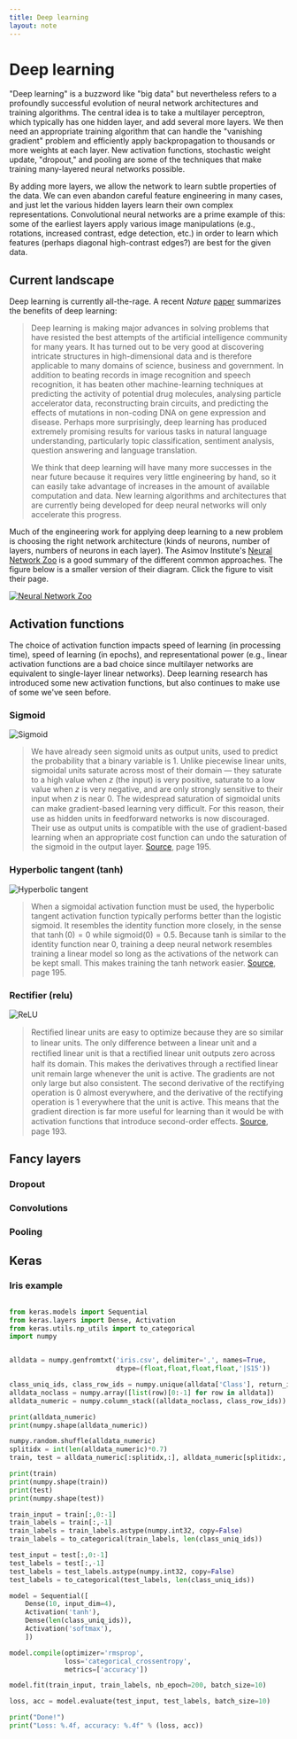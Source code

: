 ```yaml
---
title: Deep learning
layout: note
---
```


# Deep learning

"Deep learning" is a buzzword like "big data" but nevertheless refers to a profoundly successful evolution of neural network architectures and training algorithms. The central idea is to take a multilayer perceptron, which typically has one hidden layer, and add several more layers. We then need an appropriate training algorithm that can handle the "vanishing gradient" problem and efficiently apply backpropagation to thousands or more weights at each layer. New activation functions, stochastic weight update, "dropout," and pooling are some of the techniques that make training many-layered neural networks possible.

By adding more layers, we allow the network to learn subtle properties of the data. We can even abandon careful feature engineering in many cases, and just let the various hidden layers learn their own complex representations. Convolutional neural networks are a prime example of this: some of the earliest layers apply various image manipulations (e.g., rotations, increased contrast, edge detection, etc.) in order to learn which features (perhaps diagonal high-contrast edges?) are best for the given data.

## Current landscape

Deep learning is currently all-the-rage. A recent *Nature* [paper](https://www.cs.toronto.edu/~hinton/absps/NatureDeepReview.pdf) summarizes the benefits of deep learning:

> Deep learning is making major advances in solving problems that have resisted the best attempts of the artificial intelligence community for many years. It has turned out to be very good at discovering intricate structures in high-dimensional data and is therefore applicable to many domains of science, business and government. In addition to beating records in image recognition and speech recognition, it has beaten other machine-learning techniques at predicting the activity of potential drug molecules, analysing particle accelerator data, reconstructing brain circuits, and predicting the effects of mutations in non-coding DNA on gene expression and disease. Perhaps more surprisingly, deep learning has produced extremely promising results for various tasks in natural language understanding, particularly topic classification, sentiment analysis, question answering and language translation.
>
> We think that deep learning will have many more successes in the near future because it requires very little engineering by hand, so it can easily take advantage of increases in the amount of available computation and data. New learning algorithms and architectures that are currently being developed for deep neural networks will only accelerate this progress.

Much of the engineering work for applying deep learning to a new problem is choosing the right network architecture (kinds of neurons, number of layers, numbers of neurons in each layer). The Asimov Institute's [Neural Network Zoo](http://www.asimovinstitute.org/neural-network-zoo/) is a good summary of the different common approaches. The figure below is a smaller version of their diagram. Click the figure to visit their page.

[![Neural Network Zoo](/images/neuralnetworkzoo.png)](http://www.asimovinstitute.org/neural-network-zoo/)

## Activation functions

The choice of activation function impacts speed of learning (in processing time), speed of learning (in epochs), and representational power (e.g., linear activation functions are a bad choice since multilayer networks are equivalent to single-layer linear networks). Deep learning research has introduced some new activation functions, but also continues to make use of some we've seen before.

### Sigmoid

![Sigmoid](/images/logistic-curve.png)

> We have already seen sigmoid units as output units, used to predict the probability that a binary variable is 1. Unlike piecewise linear units, sigmoidal units saturate across most of their domain — they saturate to a high value when $z$ (the input) is very positive, saturate to a low value when $z$ is very negative, and are only strongly sensitive to their input when $z$ is near 0. The widespread saturation of sigmoidal units can make gradient-based learning very diﬃcult. For this reason, their use as hidden units in feedforward networks is now discouraged. Their use as output units is compatible with the use of gradient-based learning when an appropriate cost function can undo the saturation of the sigmoid in the output layer. [Source](http://www.deeplearningbook.org/contents/mlp.html), page 195.

### Hyperbolic tangent (tanh)

![Hyperbolic tangent](/images/tanh.png)

> When a sigmoidal activation function must be used, the hyperbolic tangent activation function typically performs better than the logistic sigmoid. It resembles the identity function more closely, in the sense that $\tanh(0)=0$ while $\text{sigmoid}(0)=0.5$. Because tanh is similar to the identity function near 0, training a deep neural network resembles training a linear model so long as the activations of the network can be kept small. This makes training the tanh network easier. [Source](http://www.deeplearningbook.org/contents/mlp.html), page 195.

### Rectifier (relu)

![ReLU](/images/relu.png)

> Rectiﬁed linear units are easy to optimize because they are so similar to linear units. The only diﬀerence between a linear unit and a rectiﬁed linear unit is that a rectiﬁed linear unit outputs zero across half its domain. This makes the derivatives through a rectiﬁed linear unit remain large whenever the unit is active. The gradients are not only large but also consistent. The second derivative of the rectifying operation is 0 almost everywhere, and the derivative of the rectifying operation is 1 everywhere that the unit is active. This means that the gradient direction is far more useful for learning than it would be with activation functions that introduce second-order eﬀects. [Source](http://www.deeplearningbook.org/contents/mlp.html), page 193.

## Fancy layers

### Dropout

### Convolutions

### Pooling



## Keras

### Iris example

```python

from keras.models import Sequential
from keras.layers import Dense, Activation
from keras.utils.np_utils import to_categorical
import numpy


alldata = numpy.genfromtxt('iris.csv', delimiter=',', names=True,
                           dtype=(float,float,float,float,'|S15'))

class_uniq_ids, class_row_ids = numpy.unique(alldata['Class'], return_inverse=True)
alldata_noclass = numpy.array([list(row)[0:-1] for row in alldata])
alldata_numeric = numpy.column_stack((alldata_noclass, class_row_ids))

print(alldata_numeric)
print(numpy.shape(alldata_numeric))

numpy.random.shuffle(alldata_numeric)
splitidx = int(len(alldata_numeric)*0.7)
train, test = alldata_numeric[:splitidx,:], alldata_numeric[splitidx:,:]

print(train)
print(numpy.shape(train))
print(test)
print(numpy.shape(test))

train_input = train[:,0:-1]
train_labels = train[:,-1]
train_labels = train_labels.astype(numpy.int32, copy=False)
train_labels = to_categorical(train_labels, len(class_uniq_ids))

test_input = test[:,0:-1]
test_labels = test[:,-1]
test_labels = test_labels.astype(numpy.int32, copy=False)
test_labels = to_categorical(test_labels, len(class_uniq_ids))

model = Sequential([
    Dense(10, input_dim=4),
    Activation('tanh'),
    Dense(len(class_uniq_ids)),
    Activation('softmax'),
    ])

model.compile(optimizer='rmsprop',
              loss='categorical_crossentropy',
              metrics=['accuracy'])

model.fit(train_input, train_labels, nb_epoch=200, batch_size=10)

loss, acc = model.evaluate(test_input, test_labels, batch_size=10)

print("Done!")
print("Loss: %.4f, accuracy: %.4f" % (loss, acc))
```


